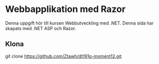 # Webbapplikation med Razor
Denna uppgift hör till kursen Webbutveckling med .NET. Denna sida har skapats med .NET ASP och Razor.

## Klona
git clone https://github.com/Ztawh/dt191g-moment12.git
